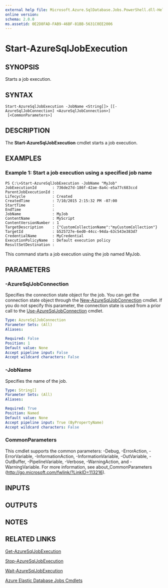 ```yaml
---
external help file: Microsoft.Azure.SqlDatabase.Jobs.PowerShell.dll-Help.xml
online version:
schema: 2.0.0
ms.assetid: 0E2D8FAD-FAB9-46BF-81BB-5631C0EE2006
---
```


# Start-AzureSqlJobExecution

## SYNOPSIS
Starts a job execution.

## SYNTAX

```
Start-AzureSqlJobExecution -JobName <String[]> [[-AzureSqlJobConnection] <AzureSqlJobConnection>]
 [<CommonParameters>]
```

## DESCRIPTION
The **Start-AzureSqlJobExecution** cmdlet starts a job execution.

## EXAMPLES

### Example 1: Start a job execution using a specified job name
```
PS C:\>Start-AzureSqlJobExecution -JobName "MyJob"
JobExecutionId       : 736de27d-186f-42ae-8a4c-e5a77c683ccd
ParentJobExecutionId :
Lifecycle            : Created
CreatedTime          : 7/10/2015 2:15:32 PM -07:00
StartTime            :
EndTime              :
JobName              : MyJob
ContentName          : MyScript
ContentVersionNumber : 1
TargetDescription    : {"CustomCollectionName":"myCustomCollection"}
TargetId             : b525727e-6ed0-44cc-94da-63c543e383d7
CredentialName       : MyCredential
ExecutionPolicyName  : Default execution policy
ResultSetDestination :
```

This command starts a job execution using the job named MyJob.

## PARAMETERS

### -AzureSqlJobConnection
Specifies the connection state object for the job.
You can get the connection state object through the [New-AzureSqlJobConnection](./New-AzureSqlJobConnection.md) cmdlet.
If you do not specify this parameter, the connection state is used from a prior call to the [Use-AzureSqlJobConnection](./Use-AzureSqlJobConnection.md) cmdlet.

```yaml
Type: AzureSqlJobConnection
Parameter Sets: (All)
Aliases:

Required: False
Position: 1
Default value: None
Accept pipeline input: False
Accept wildcard characters: False
```

### -JobName
Specifies the name of the job.

```yaml
Type: String[]
Parameter Sets: (All)
Aliases:

Required: True
Position: Named
Default value: None
Accept pipeline input: True (ByPropertyName)
Accept wildcard characters: False
```

### CommonParameters
This cmdlet supports the common parameters: -Debug, -ErrorAction, -ErrorVariable, -InformationAction, -InformationVariable, -OutVariable, -OutBuffer, -PipelineVariable, -Verbose, -WarningAction, and -WarningVariable. For more information, see about_CommonParameters (http://go.microsoft.com/fwlink/?LinkID=113216).

## INPUTS

## OUTPUTS

## NOTES

## RELATED LINKS

[Get-AzureSqlJobExecution](./Get-AzureSqlJobExecution.md)

[Stop-AzureSqlJobExecution](./Stop-AzureSqlJobExecution.md)

[Wait-AzureSqlJobExecution](./Wait-AzureSqlJobExecution.md)

[Azure Elastic Database Jobs Cmdlets](./ElasticDatabaseJobs.md)
